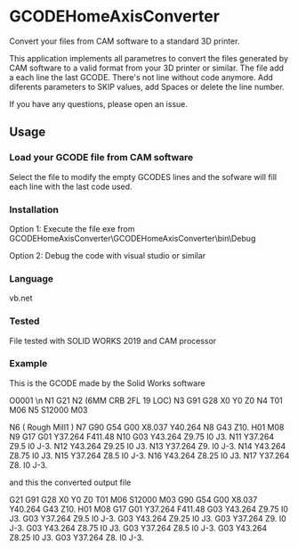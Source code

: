 # GCODEHomeAxisConverter

Convert your files from CAM software to a standard 3D printer.


This application implements all parametres to convert the files generated by CAM software to a valid format from your 3D printer or similar. 
The file add a each line the last GCODE. There's not line without code anymore. 
Add diferents parameters to SKIP values, add Spaces or delete the line number. 

If you have any questions, please open an issue.


## Usage

### Load your GCODE file from CAM software  

Select the file to modify the empty GCODES lines and the sofware will fill each line with the last code used. 

### Installation

Option 1: Execute the file exe from GCODEHomeAxisConverter\GCODEHomeAxisConverter\bin\Debug 

Option 2: Debug the code with visual studio or similar

### Language 

vb.net

### Tested

File tested with SOLID WORKS 2019 and CAM processor

### Example

This is the GCODE made by the Solid Works software

O0001 \n
N1 G21
N2 (6MM CRB 2FL 19 LOC)
N3 G91 G28 X0 Y0 Z0
N4 T01 M06
N5 S12000 M03

N6 ( Rough Mill1 )
N7 G90 G54 G00 X8.037 Y40.264
N8 G43 Z10. H01 M08
N9 G17 G01 Y37.264 F411.48
N10 G03 Y43.264 Z9.75 I0 J3.
N11 Y37.264 Z9.5 I0 J-3.
N12 Y43.264 Z9.25 I0 J3.
N13 Y37.264 Z9. I0 J-3.
N14 Y43.264 Z8.75 I0 J3.
N15 Y37.264 Z8.5 I0 J-3.
N16 Y43.264 Z8.25 I0 J3.
N17 Y37.264 Z8. I0 J-3.

and this the converted output file

G21
G91 G28 X0 Y0 Z0
T01 M06
S12000 M03
G90 G54 G00 X8.037 Y40.264
G43 Z10. H01 M08
G17 G01 Y37.264 F411.48
G03 Y43.264 Z9.75 I0 J3.
G03 Y37.264 Z9.5 I0 J-3.
G03 Y43.264 Z9.25 I0 J3.
G03 Y37.264 Z9. I0 J-3.
G03 Y43.264 Z8.75 I0 J3.
G03 Y37.264 Z8.5 I0 J-3.
G03 Y43.264 Z8.25 I0 J3.
G03 Y37.264 Z8. I0 J-3.
